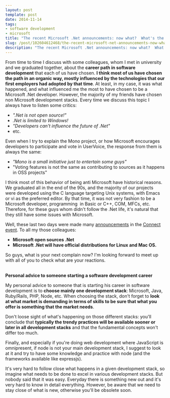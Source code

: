 ```yaml
---
layout: post
template: post
date: 2014-11-14
tags:
- software development
- microsoft
title: "The recent Microsoft .Net announcements: now what?  What's the next complain?"
slug: /post/102604612468/the-recent-microsoft-net-announcements-now-what
description: "The recent Microsoft .Net announcements: now what?  What's the next complain?"
---
```

<p><span>From time to time I discuss with some colleagues, whom I met in university and we graduated together, about the <strong>career path in software development</strong> that each of us have chosen. <strong>I think most of us have chosen the path in an organic way, mostly influenced by the technologies that our first employers had adopted by that time</strong>. At least, in my case, it was what happened, and what influenced me the most to have chosen to be a Microsoft .Net developer. However, the majority of my friends have chosen non Microsoft development stacks. Every time we discuss this topic I always have to listen some critics:</span></p>
<ul>
<li><em><span>".Net is not open source!"</span></em></li>
<li><span></span><em>.Net is limited to Windows!</em></li>
<li><em>"Developers can't influence the future of .Net"</em></li>
<li>etc.</li>
</ul>
<p><span>Even when I try to explain the Mono project, or how Microsoft encourages developers to participate and vote in UserVoice, the response from them is always the same:&nbsp;</span></p>
<ul>
<li><em><span>"Mono is a small initiative just to entertain some guys"</span></em></li>
<li><span></span>"Voting features is not the same as contributing to sources as it happens in OSS projects"</li>
</ul>
<p>I think most of this behavior of being anti Microsoft have historical reasons. We graduated all in the end of the 90s, and the majority of our projects were developed using the C language targeting Unix systems, with Emacs or vi as the preferred editor. By that time, it was not very fashion to be a Microsoft developer, programming &nbsp;in Basic or C++, COM, MFCs, etc. Therefore, for these guys whom didn't follow the .Net life, it's natural that they still have some issues with Microsoft.</p>
<p>Well, these last two days were made many <a href="http://news.microsoft.com/2014/11/12/microsoft-takes-net-open-source-and-cross-platform-adds-new-development-capabilities-with-visual-studio-2015-net-2015-and-visual-studio-online/" target="_blank">announcements</a> in the <a href="http://www.visualstudio.com/connect-event-live-vs" target="_blank">Connect event</a>. To all my those colleagues:</p>
<ul>
<li><strong><span>Microsoft open sources .Net</span></strong></li>
<li><span></span><strong>Microsoft .Net will have official distributions for Linux and Mac OS.</strong></li>
</ul>
<p>So guys, what is your next complain now? I'm looking forward to meet up with all of you to check what are your reactions.</p>
<p><br /><strong>Personal advice to someone starting a software development career</strong></p>
<p>My personal advice to someone that is starting his career in software development is to <strong>choose mainly one development stack</strong>: Microsoft, Java, Ruby/Rails, PHP, Node, etc. When choosing the stack, don't forget to <strong>look at what market is demanding in terms of skills to be sure that what you offer is something that the market needs</strong>.</p>
<p>Don't loose sight of what's happening on those different stacks: you'll conclude that <strong>typically the trendy practices will be available sooner or later in all development stacks</strong> and that the fundamental concepts won't differ too much.</p>
<p>Finally, and especially if you're doing web development where JavaScript is omnipresent, if node is not your main development stack, I suggest to look at it and try to have some knowledge and practice with node (and the frameworks available like expressjs).</p>
<p>It's very hard to follow close what happens in a given development stack, so imagine what needs to be done to excel in various development stacks. But nobody said that it was easy. Everyday there is something new out and it's very hard to know in detail everything. However, be aware that we need to stay close of what is new, otherwise you'll be obsolete soon.</p>